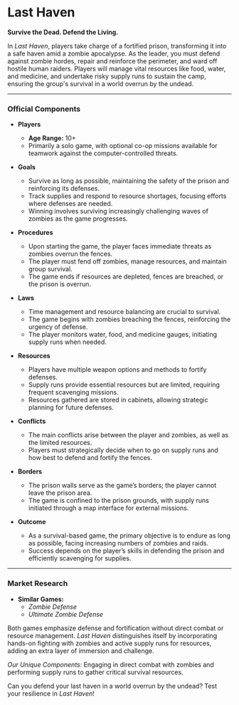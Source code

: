# Last Haven

**Survive the Dead. Defend the Living.**

In *Last Haven*, players take charge of a fortified prison, transforming it into a safe haven amid a zombie apocalypse. As the leader, you must defend against zombie hordes, repair and reinforce the perimeter, and ward off hostile human raiders. Players will manage vital resources like food, water, and medicine, and undertake risky supply runs to sustain the camp, ensuring the group's survival in a world overrun by the undead.

---
### Official Components

- **Players**
  - **Age Range:** 10+  
  - Primarily a solo game, with optional co-op missions available for teamwork against the computer-controlled threats.

- **Goals**
  - Survive as long as possible, maintaining the safety of the prison and reinforcing its defenses.
  - Track supplies and respond to resource shortages, focusing efforts where defenses are needed.
  - Winning involves surviving increasingly challenging waves of zombies as the game progresses.

- **Procedures**
  - Upon starting the game, the player faces immediate threats as zombies overrun the fences.
  - The player must fend off zombies, manage resources, and maintain group survival.
  - The game ends if resources are depleted, fences are breached, or the prison is overrun.

- **Laws**
  - Time management and resource balancing are crucial to survival.
  - The game begins with zombies breaching the fences, reinforcing the urgency of defense.
  - The player monitors water, food, and medicine gauges, initiating supply runs when needed.

- **Resources**
  - Players have multiple weapon options and methods to fortify defenses.
  - Supply runs provide essential resources but are limited, requiring frequent scavenging missions.
  - Resources gathered are stored in cabinets, allowing strategic planning for future defenses.

- **Conflicts**
  - The main conflicts arise between the player and zombies, as well as the limited resources.
  - Players must strategically decide when to go on supply runs and how best to defend and fortify the fences.

- **Borders**
  - The prison walls serve as the game’s borders; the player cannot leave the prison area.
  - The game is confined to the prison grounds, with supply runs initiated through a map interface for external missions.

- **Outcome**
  - As a survival-based game, the primary objective is to endure as long as possible, facing increasing numbers of zombies and raids.
  - Success depends on the player’s skills in defending the prison and efficiently scavenging for supplies.

---
### Market Research

- **Similar Games:**
  - *Zombie Defense*
  - *Ultimate Zombie Defense*

Both games emphasize defense and fortification without direct combat or resource management. *Last Haven* distinguishes itself by incorporating hands-on fighting with zombies and active supply runs for resources, adding an extra layer of immersion and challenge.

*Our Unique Components:* Engaging in direct combat with zombies and performing supply runs to gather critical survival resources.

Can you defend your last haven in a world overrun by the undead? Test your resilience in *Last Haven*!
